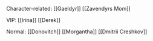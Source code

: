 Character-related:
[[Gaeldyr]]
[[Zavendyrs Mom]]

VIP:
[[Irina]]
[[Derek]]

Normal:
[[Donovitch]]
[[Morgantha]]
[[Dmitrii Creshkov]]

